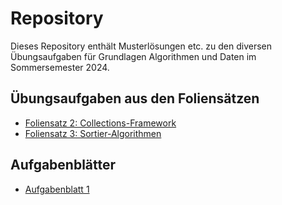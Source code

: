 # Repository
Dieses Repository enthält Musterlösungen etc. zu den diversen Übungsaufgaben für Grundlagen Algorithmen und Daten im Sommersemester 2024.

## Übungsaufgaben aus den Foliensätzen

* [Foliensatz 2: Collections-Framework](Übungsaufgaben/Foliensatz2.md)
* [Foliensatz 3: Sortier-Algorithmen](Übungsaufgaben/Foliensatz3.md)

## Aufgabenblätter

* [Aufgabenblatt 1](Aufgabenblätter/Aufgabenblatt1.md)
